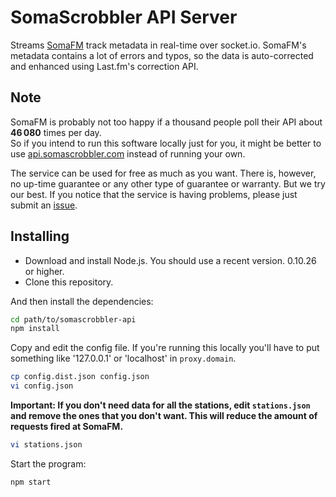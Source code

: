 SomaScrobbler API Server
========================

Streams [SomaFM](http://somafm.com/) track metadata in real-time over
socket.io. SomaFM's metadata contains a lot of errors and typos, so the
data is auto-corrected and enhanced using Last.fm's correction API.

## Note

SomaFM is probably not too happy if a thousand people poll their API about **46 080** times per day.  
So if you intend to run this software locally just for you, it might be better to use [api.somascrobbler.com](http://api.somascrobbler.com) instead of running your own.

The service can be used for free as much as you want. There is, however, no up-time guarantee or any other type of guarantee or warranty. But we try our best. If you notice that the service is having problems, please just submit an [issue](https://github.com/maxkueng/somascrobbler-api/issues).


## Installing

 - Download and install Node.js. You should use a recent version. 0.10.26 or higher.
 - Clone this repository.

And then install the dependencies:

```bash
cd path/to/somascrobbler-api
npm install
```

Copy and edit the config file. If you're running this locally you'll have to put something like '127.0.0.1' or 'localhost' in `proxy.domain`.

```bash
cp config.dist.json config.json
vi config.json
```

**Important: If you don't need data for all the stations, edit `stations.json` and remove the ones that you don't want. This will reduce the amount of requests fired at SomaFM.**

```bash
vi stations.json
```

Start the program:

```bash
npm start
```
